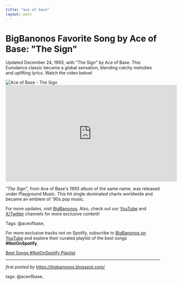 ```yaml
---
title: "ace of base"
layout: post
---
```

<!-- Title of the Post -->
<h1 >BigBanonos Favorite Song by Ace of Base: "The Sign"</h1> <!-- Introductory Text -->
<p >Updated December 24, 1993, with "The Sign" by Ace of Base. This Eurodance classic became a global sensation, blending catchy melodies and uplifting lyrics. Watch the video below!</p> <!-- Featured Image -->
<div > <img src="https://theneedledrop.com/content/images/size/w1200/2024/09/Screenshot-2024-09-24-at-1.34.24-PM-1-1.png" alt="Ace of Base - The Sign" />
</div> <!-- YouTube Video Embed -->
<div > <iframe width="560" height="315" src="https://www.youtube.com/embed/ooC6oN6QfTw" frameborder="0" allowfullscreen></iframe>
</div> <!-- Song Information -->
<div > <p><em>"The Sign"</em>, from Ace of Base's 1993 album of the same name, was released under Playground Music. This hit single dominated charts worldwide and became an emblem of '90s pop music.</p>
</div> <!-- Footer Links -->
<div > <p>For more updates, visit <a href="https://bigbanonos.blogspot.com/" target="_blank">BigBanonos</a>. Also, check out our <a href="https://www.youtube.com/@BigBanonos" target="_blank">YouTube</a> and <a href="https://x.com/bigbanonos" target="_blank">X/Twitter</a> channels for more exclusive content!</p>
</div> <!-- Tags -->
<p >Tags: @aceofbase,</p>


<!--Subscribe and Playlist Links-->
<div>
    <p>For more exclusive tracks not on Spotify, subscribe to <a href="https://www.youtube.com/@BigBanonos" target="_blank">BigBanonos on YouTube</a> and explore their curated playlist of the best songs <strong>#NotOnSpotify</strong>.</p>
    <p><a href="https://www.youtube.com/playlist?list=PLtuNtuTatqI0kFahUCbtbfenC_ET5O_tr" target="_blank">Best Songs #NotOnSpotify Playlist<br /></a></p></div>

<hr />

<p><em>first posted by</em> <a href="https://bigbanonos.blogspot.com/" rel="noopener" target="_new">https://bigbanonos.blogspot.com/</a></p>

<p>tags: @aceofbase,</p>
